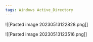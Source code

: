 ```yaml
---
tags: Windows Active_Directory
---
```


![[Pasted image 20230513122828.png]]

![[Pasted image 20230513123516.png]]

